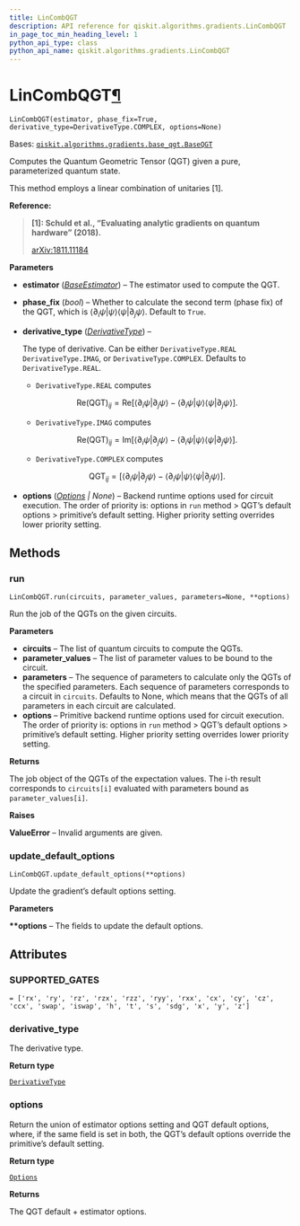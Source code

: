 ```yaml
---
title: LinCombQGT
description: API reference for qiskit.algorithms.gradients.LinCombQGT
in_page_toc_min_heading_level: 1
python_api_type: class
python_api_name: qiskit.algorithms.gradients.LinCombQGT
---
```


# LinCombQGT[¶](#lincombqgt "Permalink to this headline")

<span id="qiskit.algorithms.gradients.LinCombQGT" />

`LinCombQGT(estimator, phase_fix=True, derivative_type=DerivativeType.COMPLEX, options=None)`

Bases: [`qiskit.algorithms.gradients.base_qgt.BaseQGT`](qiskit.algorithms.gradients.BaseQGT "qiskit.algorithms.gradients.base_qgt.BaseQGT")

Computes the Quantum Geometric Tensor (QGT) given a pure, parameterized quantum state.

This method employs a linear combination of unitaries \[1].

**Reference:**

> **\[1]: Schuld et al., “Evaluating analytic gradients on quantum hardware” (2018).**
>
> [arXiv:1811.11184](https://arxiv.org/pdf/1811.11184.pdf)

**Parameters**

*   **estimator** ([*BaseEstimator*](qiskit.primitives.BaseEstimator "qiskit.primitives.BaseEstimator")) – The estimator used to compute the QGT.

*   **phase\_fix** (*bool*) – Whether to calculate the second term (phase fix) of the QGT, which is $\langle\partial_i \psi | \psi \rangle \langle\psi | \partial_j \psi \rangle$. Default to `True`.

*   **derivative\_type** ([*DerivativeType*](qiskit.algorithms.gradients.DerivativeType "qiskit.algorithms.gradients.DerivativeType")) –

    The type of derivative. Can be either `DerivativeType.REAL` `DerivativeType.IMAG`, or `DerivativeType.COMPLEX`. Defaults to `DerivativeType.REAL`.

    *   `DerivativeType.REAL` computes

    $$
    \mathrm{Re(QGT)}_{ij}= \mathrm{Re}[\langle \partial_i \psi | \partial_j \psi \rangle
        - \langle\partial_i \psi | \psi \rangle \langle\psi | \partial_j \psi \rangle].
    $$

    *   `DerivativeType.IMAG` computes

    $$
    \mathrm{Re(QGT)}_{ij}= \mathrm{Im}[\langle \partial_i \psi | \partial_j \psi \rangle
        - \langle\partial_i \psi | \psi \rangle \langle\psi | \partial_j \psi \rangle].
    $$

    *   `DerivativeType.COMPLEX` computes

    $$
    \mathrm{QGT}_{ij}= [\langle \partial_i \psi | \partial_j \psi \rangle
        - \langle\partial_i \psi | \psi \rangle \langle\psi | \partial_j \psi \rangle].
    $$

*   **options** ([*Options*](qiskit.providers.Options "qiskit.providers.Options") *| None*) – Backend runtime options used for circuit execution. The order of priority is: options in `run` method > QGT’s default options > primitive’s default setting. Higher priority setting overrides lower priority setting.

## Methods

### run

<span id="qiskit.algorithms.gradients.LinCombQGT.run" />

`LinCombQGT.run(circuits, parameter_values, parameters=None, **options)`

Run the job of the QGTs on the given circuits.

**Parameters**

*   **circuits** – The list of quantum circuits to compute the QGTs.
*   **parameter\_values** – The list of parameter values to be bound to the circuit.
*   **parameters** – The sequence of parameters to calculate only the QGTs of the specified parameters. Each sequence of parameters corresponds to a circuit in `circuits`. Defaults to None, which means that the QGTs of all parameters in each circuit are calculated.
*   **options** – Primitive backend runtime options used for circuit execution. The order of priority is: options in `run` method > QGT’s default options > primitive’s default setting. Higher priority setting overrides lower priority setting.

**Returns**

The job object of the QGTs of the expectation values. The i-th result corresponds to `circuits[i]` evaluated with parameters bound as `parameter_values[i]`.

**Raises**

**ValueError** – Invalid arguments are given.

### update\_default\_options

<span id="qiskit.algorithms.gradients.LinCombQGT.update_default_options" />

`LinCombQGT.update_default_options(**options)`

Update the gradient’s default options setting.

**Parameters**

**\*\*options** – The fields to update the default options.

## Attributes

<span id="qiskit.algorithms.gradients.LinCombQGT.SUPPORTED_GATES" />

### SUPPORTED\_GATES

`= ['rx', 'ry', 'rz', 'rzx', 'rzz', 'ryy', 'rxx', 'cx', 'cy', 'cz', 'ccx', 'swap', 'iswap', 'h', 't', 's', 'sdg', 'x', 'y', 'z']`

<span id="qiskit.algorithms.gradients.LinCombQGT.derivative_type" />

### derivative\_type

The derivative type.

**Return type**

[`DerivativeType`](qiskit.algorithms.gradients.DerivativeType "qiskit.algorithms.gradients.utils.DerivativeType")

<span id="qiskit.algorithms.gradients.LinCombQGT.options" />

### options

Return the union of estimator options setting and QGT default options, where, if the same field is set in both, the QGT’s default options override the primitive’s default setting.

**Return type**

[`Options`](qiskit.providers.Options "qiskit.providers.options.Options")

**Returns**

The QGT default + estimator options.

